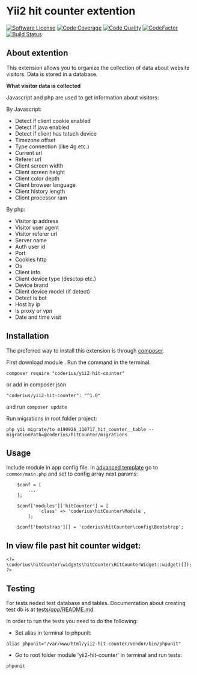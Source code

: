 Yii2 hit counter extention
==========================
[![Software License](https://img.shields.io/github/license/coderius/yii2-hit-counter)](LICENSE.md)
[![Code Coverage](https://scrutinizer-ci.com/g/coderius/yii2-hit-counter/badges/coverage.png?b=master)](https://scrutinizer-ci.com/g/coderius/yii2-hit-counter/?branch=master)
[![Code Quality](https://img.shields.io/scrutinizer/quality/g/coderius/yii2-hit-counter.svg?style=flat-square)](https://scrutinizer-ci.com/g/coderius/yii2-hit-counter/?branch=master)
[![CodeFactor](https://img.shields.io/codefactor/grade/github/coderius/yii2-hit-counter)](https://www.codefactor.io/repository/github/coderius/yii2-hit-counter)
[![Build Status](https://scrutinizer-ci.com/g/coderius/yii2-hit-counter/badges/build.png?b=master)](https://scrutinizer-ci.com/g/coderius/yii2-hit-counter/build-status/master)


## About extention

This extension allows you to organize the collection of data about website visitors. Data is stored in a database.

**What visitor data is collected**

Javascript and php are used to get information about visitors:

By Javascript:

* Detect if client cookie enabled
* Detect if java enabled
* Detect if client has totuch device
* Timezone offset
* Type connection (like 4g etc.)
* Current url
* Referer url
* Client screen width
* Client screen height
* Client color depth
* Client browser language
* Client history length
* Client processor ram

By php:

* Visitor ip address
* Visitor user agent
* Visitor referer url
* Server name
* Auth user id
* Port
* Cookies http
* Os
* Client info
* Client device type (desctop etc.)
* Device brand
* Client device model (if detect)
* Detect is bot
* Host by ip
* Is proxy or vpn
* Date and time visit


## Installation

The preferred way to install this extension is through [composer](http://getcomposer.org/download/).

First download module . Run the command in the terminal:
```
composer require "coderius/yii2-hit-counter"
```

or add in composer.json
```
"coderius/yii2-hit-counter": "^1.0"
```
and run `composer update`

Run migrations in root folder project:
```
php yii migrate/to m190926_110717_hit_counter__table --migrationPath=@coderius/hitCounter/migrations
```

## Usage

Include module in app config file. In [advanced template](https://github.com/yiisoft/yii2-app-advanced) go to `common/main.php` and set to config array next params:

```
    $conf = [
        ...
    ];
    
    $conf['modules']['hitCounter'] = [
            'class' => 'coderius\hitCounter\Module',
        ];

    $conf['bootstrap'][] = 'coderius\hitCounter\config\Bootstrap';
```

In view file past hit counter widget:
-------------------------------------

```
<?= \coderius\hitCounter\widgets\hitCounter\HitCounterWidget::widget([]); ?>
```

## Testing

For tests neded test database and tables. 
Documentation about creating test db is at [tests/_app_/README.md](tests/_app_/README.md).

In order to run the tests you need to do the following:

* Set alias in terminal to phpunit:
```
alias phpunit="/var/www/html/yii2-hit-counter/vendor/bin/phpunit"
```

* Go to root folder module 'yii2-hit-counter' in terminal and run tests:
```
phpunit
```